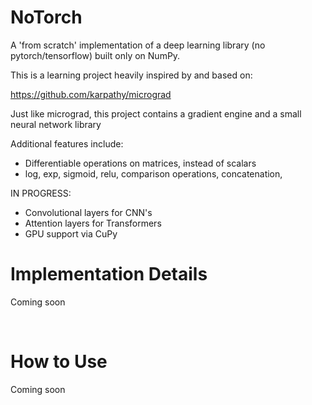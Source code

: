 <h1>NoTorch</h1>

A 'from scratch' implementation of a deep learning library (no pytorch/tensorflow) built only on NumPy.

This is a learning project heavily inspired by and based on:

https://github.com/karpathy/micrograd

Just like micrograd, this project contains a gradient engine and a small neural network library

Additional features include:

- Differentiable operations on matrices, instead of scalars
- log, exp, sigmoid, relu, comparison operations, concatenation, 

IN PROGRESS:

- Convolutional layers for CNN's
- Attention layers for Transformers
- GPU support via CuPy


<h1>Implementation Details</h1>

Coming soon



<br>
<h1>How to Use</h1>

Coming soon
